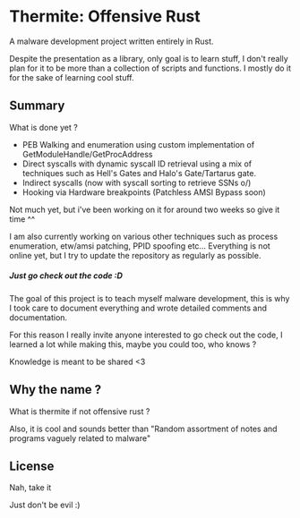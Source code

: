 # Thermite: Offensive Rust

A malware development project written entirely in Rust.

Despite the presentation as a library, only goal is to learn stuff, I don't really plan for it to be more than a collection of scripts and functions. 
I mostly do it for the sake of learning cool stuff.

## Summary

What is done yet ?

* PEB Walking and enumeration using custom implementation of GetModuleHandle/GetProcAddress
* Direct syscalls with dynamic syscall ID retrieval using a mix of techniques such as Hell's Gates and Halo's Gate/Tartarus gate.
* Indirect syscalls (now with syscall sorting to retrieve SSNs o/)
* Hooking via Hardware breakpoints (Patchless AMSI Bypass soon)

Not much yet, but i've been working on it for around two weeks so give it time ^^

I am also currently working on various other techniques such as process enumeration, etw/amsi patching, PPID spoofing etc… Everything is not online yet, but I try to update the repository as regularly as possible.

##### Just go check out the code :D

The goal of this project is to teach myself malware development, this is why I took care to document everything and wrote detailed comments and documentation.

For this reason I really invite anyone interested to go check out the code, I learned a lot while making this, maybe you could too, who knows ?

Knowledge is meant to be shared <3

## Why the name ?

What is thermite if not offensive rust ?

Also, it is cool and sounds better than "Random assortment of notes and programs vaguely related to malware"

## License

Nah, take it

Just don't be evil :)
